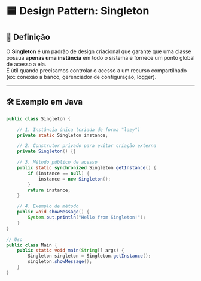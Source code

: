 # 🟦 Design Pattern: Singleton

## 📖 Definição
O **Singleton** é um padrão de design criacional que garante que uma classe possua **apenas uma instância** em todo o sistema e fornece um ponto global de acesso a ela.  
É útil quando precisamos controlar o acesso a um recurso compartilhado 
(ex: conexão a banco, gerenciador de configuração, logger).

---
## 🛠️ Exemplo em Java

```java
public class Singleton {

    // 1. Instância única (criada de forma "lazy")
    private static Singleton instance;

    // 2. Construtor privado para evitar criação externa
    private Singleton() {}

    // 3. Método público de acesso
    public static synchronized Singleton getInstance() {
        if (instance == null) {
            instance = new Singleton();
        }
        return instance;
    }

    // 4. Exemplo de método
    public void showMessage() {
        System.out.println("Hello from Singleton!");
    }
}

// Uso
public class Main {
    public static void main(String[] args) {
        Singleton singleton = Singleton.getInstance();
        singleton.showMessage();
    }
}

